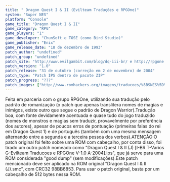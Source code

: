 ```yaml
---
title: " Dragon Quest I & II (Evilteam Traduções e RPGOne)"
system: "Super NES"
platform: "Console"
game_title: "Dragon Quest I & II"
game_category: "RPG"
game_players: "1"
game_developer: "ChunSoft e TOSE (como Bird Studio)"
game_publisher: "Enix"
game_release_date: "18 de dezembro de 1993"
patch_author: "undefined"
patch_group: "undefined"
patch_site: "http://www.evilgambit.com/blog/dq-iii-br/ e http://rpgone.emuxhaven.net/"
patch_version: "1.0"
patch_release: "31 de outubro (correção em 2 de novembro) de 2004"
patch_type: "Patch IPS dentro de pacote ZIP"
patch_progress: "???"
patch_images: ["http://www.romhackers.org/imagens/traducoes/%5BSNES%5D%20Dragon%20Quest%20I%20&%20II%20-%20Evilteam%20Traducoes%20e%20RPGOne%20-%201.png","http://www.romhackers.org/imagens/traducoes/%5BSNES%5D%20Dragon%20Quest%20I%20&%20II%20-%20Evilteam%20Traducoes%20e%20RPGOne%20-%202.png","http://www.romhackers.org/imagens/traducoes/%5BSNES%5D%20Dragon%20Quest%20I%20&%20II%20-%20Evilteam%20Traducoes%20e%20RPGOne%20-%203.png"]
---
```

Feita em parceria com o grupo RPGOne, utilizando sua tradução pelo padrão de romanização (o patch que apenas translitera nomes de magias e inimigos, existe outro que segue o padrão de Dragon Warrior).Tradução boa, com fonte devidamente acentuada e quase tudo do jogo traduzido (nomes de monstros e magias sem traduzir, provavelmente por preferência dos autores), apesar de poucos erros de pontuação (primeiras falas do rei em Dragon Quest 1) e de português (também com uma mesma mensagem alternando entre a segunda e a terceira pessoa dos verbos).ATENÇÃO:O patch original foi feito sobre uma ROM com cabeçalho, por conta disso, foi tirado um outro patch nomeado como "Dragon Quest I & II (J) [I-BR T-Varios G-Evilteam Traducoes e RPGOne V-1.0 A-2004].ips", que já serve para uma ROM considerada "good dump" (sem modificações).Este patch mencionado deve ser aplicado na ROM original "Dragon Quest I & II (J).smc", com CRC32 98BB6853. Para usar o patch original, basta por um cabeçalho de 512 bytes nessa ROM.